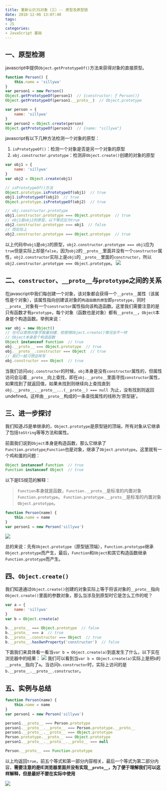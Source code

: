 ```yaml
---
title: 重新认识JS对象（三）-- 原型及原型链
date: 2018-12-06 13:07:40
tags:
- JS
categories:
- JavaScript 基础
---
```

## 一、原型检测
javascript中提供`Object.getPrototypeOf()`方法来获得对象的直接原型。

<!-- more -->

```js
function Person() {
    this.name = 'sillywa'
}
var person1 = new Person()
Object.getPrototypeOf(person1)  // {constructor: ƒ Person()}
Object.getPrototypeOf(person1.__proto__)  // Object.prototype

var person = {
    name: 'sillywa'
}
var person2 = Object.create(person)
Object.getPrototypeOf(person2)  // {name: "sillywa"}
```
javascript有以下几种方法检测一个对象的原型：
1. `isPrototypeOf()`：检测一个对象是否是另一个对象的原型
2. `obj.constructor.prototype`：检测非`Object.create()`创建的对象的原型
```js
var obj1 = {
    name: 'sillywa'
}
var obj2 = Object.create(obj1)

// isPrototypeOf()方法
Object.prototype.isPrototypeOf(obj1)  // true
obj1.isPrototypeOf(obj2)  // true
Object.prototype.isPrototypeOf(obj2)  // true

// obj.constructor.prototype
obj1.constructor.prototype === Object.prototype  // true
// obj1是obj2的原型，以下等式应为true
obj2.constructor.prototype === obj1  // false
// 而实际上
obj2.constructor.prototype === Object.prototype  // true
```
以上代码中`obj1`是`obj2`的原型，`obj2.constructor.prototype === obj1`应为`true`但是实际上却是`false`，因为`obj2`的`__proto__`里面并没有一个`constructor`属性，`obj2.constructor`实际上是`obj1`的`__proto__`里面的`constructor`，所以`obj2.constructor.prototype === Object.prototype`。
![](https://user-gold-cdn.xitu.io/2018/2/2/161555a08b89f7c8?w=501&h=377&f=png&s=40282)
## 二、`constructor`、`__proto__`与`prototype`之间的关系
在javascript中我们每创建一个对象，该对象都会获得一个`__proto__`属性（该属性是个对象），该属性指向创建该对象的`构造函数的原型`即`prototype`，同时`__proto__`对象有一个`constructor`属性指向该构造函数。这里我们需要注意的是只有函数才有`prototype`，每个对象（函数也是对象）都有`__proto__`，`Object`本身是个构造函数。举例来说：
```js
var obj = new Object()
// 也可以使用对象字面量创建，但使用Object.create()情况会不一样
// Object本身是个构造函数
Object instanceof Function  // true
obj.__proto__ === Object.prototype  // true
obj.__proto__.constructor === Object  // true
// 我们一般习惯这样写
obj.constructor === Object  // true
```
当我们访问`obj.constructor`的时候，`obj`本身是没有`constructor`属性的，但属性访问会沿着`__proto__`向上查找，即在`obj.__proto__`里面寻找`constructor`属性，如果找到了就返回值，如果未找到则继续向上查找直到`obj.__proto__.__proto__...(__proto__) === null `为止，没有找到则返回undefined。这样由`__proto__`构成的一条查找属性的线称为‘原型链’。
## 三、进一步探讨
我们知道JS是单继承的，`Object.prototype`是原型链的顶端，所有对象从它继承了包括`toString`等等方法和属性。

前面我们说到`Object`本身是构造函数，那么它继承了`Function.prototype`;`Function`也是对象，继承了`Object.prototype`。这里就有一个鸡和蛋的问题：
```js
Object instanceof Function  // true
Function instanceof Object  // true
```
以下是ES规范的解释：
>`Function`本身就是函数，`Function.__proto__`是标准的内置对象`Function.prototype`。
>`Function.prototype.__proto__`是标准的内置对象`Object.prototype`。
```js
function Person(name) {
    this.name = name
}
var person1 = new Person('sillywa')
```
![](https://user-gold-cdn.xitu.io/2018/2/2/161558d58482d19c?w=826&h=253&f=png&s=20926)

总的来说：先有`Object.prototype`（原型链顶端），`Function.prototype`继承`Object.prototype`而产生，最后，`Function`和`Object`和其它构造函数继承`Function.prototype`而产生。
## 四、`Object.create()`
我们知道通过`Object.create()`创建的对象实际上等于将该对象的`__proto__`指向`Object.create()`里面的参数对象，那么当涉及到原型时它是怎么工作的呢？
```js
var a = {
    name: 'sillywa'
}
var b = Object.create(a)

b.__proto__ === Object.prototype  // false
b.__proto__ === a  // true
b.__proto__.constructor === Object  // true
b.__proto__.hasOwnProperty('constructor')  // false
```
下面我们来具体看一看当`var b = Object.create(a)`到底发生了什么，以下实在浏览器中的结果：
![](https://user-gold-cdn.xitu.io/2018/2/2/161555a08b89f7c8?w=501&h=377&f=png&s=40282)
我们可以看到当`var b = Object.create(a)`实际上是把`b`的`__proto__`指向了`a`。当访问`b.constructor`时，实际上访问的是`b.__proto__.__proto__.constructor`。
## 五、实例与总结
```js
function Person(name) {
    this.name = name
}
var person1 = new Person('sillywa')

person1.__proto__ === Person.prototype
person1.__proto__.__proto__ === Person.prototype.__proto__
person1.__proto__.__proto__ === Object.prototype
Person.prototype.__proto__ === Object.prototype 
person1.__proto__.__proto__.__proto__ === null

Person.__proto__ === Function.prototype
```
以上均返回`true`，前五个等式和第一部分内容相关，最后一个等式为第二部分内容，**需要注意的是IE浏览器里面并没有实现`__proto__`，为了便于理解我们可以这样解释，但是最好不要在实际中使用**

![](https://user-gold-cdn.xitu.io/2018/2/2/161557f207fff784?w=823&h=242&f=png&s=21059)

